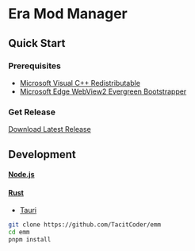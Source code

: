 # Era Mod Manager

## Quick Start

### Prerequisites

- [Microsoft Visual C++ Redistributable](https://docs.microsoft.com/en-US/cpp/windows/latest-supported-vc-redist)
- [Microsoft Edge WebView2 Evergreen Bootstrapper](https://developer.microsoft.com/en-us/microsoft-edge/webview2)

### Get Release

[Download Latest Release](release/latest)

## Development

#### [Node.js](https://nodejs.org)

#### [Rust](https://www.rust-lang.org)

- [Tauri](https://tauri.studio)

```sh
git clone https://github.com/TacitCoder/emm
cd emm
pnpm install
```